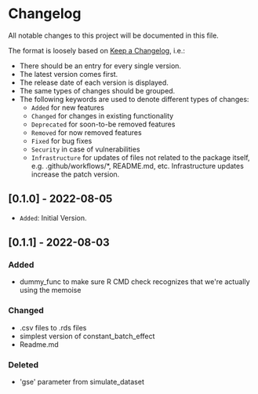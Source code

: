 # Changelog

All notable changes to this project will be documented in this file.

The format is loosely based on [Keep a Changelog](https://keepachangelog.com/en/1.0.0/), i.e.:

- There should be an entry for every single version.
- The latest version comes first.
- The release date of each version is displayed.
- The same types of changes should be grouped.
- The following keywords are used to denote different types of changes:
  - `Added` for new features
  - `Changed` for changes in existing functionality
  - `Deprecated` for soon-to-be removed features
  - `Removed` for now removed features
  - `Fixed` for bug fixes
  - `Security` in case of vulnerabilities
  - `Infrastructure` for updates of files not related to the package itself,
    e.g. .github/workflows/*, README.md, etc. Infrastructure updates increase
    the patch version.

## [0.1.0] - 2022-08-05

- `Added`: Initial Version.

## [0.1.1] - 2022-08-03

### Added

- dummy_func to make sure R CMD check recognizes that we're actually using the
  memoise

### Changed

- .csv files to .rds files
- simplest version of constant_batch_effect
- Readme.md

### Deleted

- 'gse' parameter from simulate_dataset
